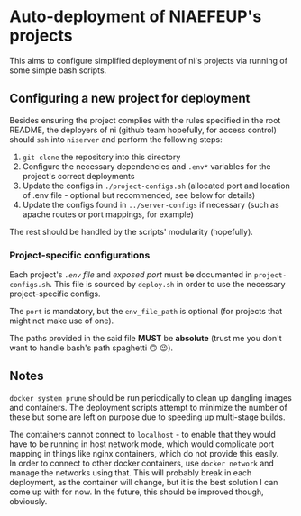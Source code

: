 # Auto-deployment of NIAEFEUP's projects

This aims to configure simplified deployment of ni's projects via running of some simple bash scripts.

## Configuring a new project for deployment

Besides ensuring the project complies with the rules specified in the root README, the deployers of ni (github team hopefully, for access control) should `ssh` into `niserver` and perform the following steps:

1. `git clone` the repository into this directory
1. Configure the necessary dependencies and `.env*` variables for the project's correct deployments
1. Update the configs in `./project-configs.sh` (allocated port and location of .env file - optional but recommended, see below for details)
1. Update the configs found in `../server-configs` if necessary (such as apache routes or port mappings, for example)

The rest should be handled by the scripts' modularity (hopefully).

### Project-specific configurations

Each project's _`.env` file_ and _exposed port_ must be documented in `project-configs.sh`. This file is sourced by `deploy.sh` in order to use the necessary project-specific configs.

The `port` is mandatory, but the `env_file_path` is optional (for projects that might not make use of one).

The paths provided in the said file **MUST** be **absolute** (trust me you don't want to handle bash's path spaghetti :upside_down_face: :wink:).

## Notes

`docker system prune` should be run periodically to clean up dangling images and containers. The deployment scripts attempt to minimize the number of these but some are left on purpose due to speeding up multi-stage builds.

The containers cannot connect to `localhost` - to enable that they would have to be running in host network mode, which would complicate port mapping in things like nginx containers, which do not provide this easily.  
In order to connect to other docker containers, use `docker network` and manage the networks using that. This will probably break in each deployment, as the container will change, but it is the best solution I can come up with for now. In the future, this should be improved though, obviously.
